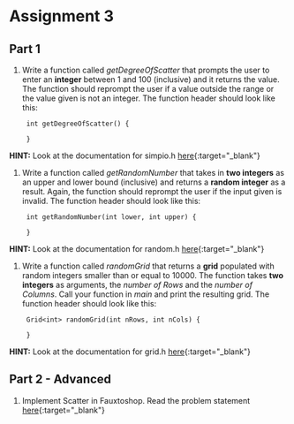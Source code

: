 # Assignment 3

## Part 1

1. Write a function called *getDegreeOfScatter* that prompts the user to enter an **integer** between 1 and 100 (inclusive) and it returns the value. The function should reprompt the user if a value outside the range or the value given is not an integer. The function header should look like this:

        int getDegreeOfScatter() {
        
        }
**HINT:** Look at the documentation for simpio.h [here](http://stanford.edu/~stepp/cppdoc/simpio.html){:target="_blank"}
        
1. Write a function called *getRandomNumber* that takes in **two integers** as an upper and lower bound (inclusive) and returns a **random integer** as a result. Again, the function should reprompt the user if the input given is invalid.
The function header should look like this:

        int getRandomNumber(int lower, int upper) {
        
        }

**HINT:** Look at the documentation for random.h [here](http://stanford.edu/~stepp/cppdoc/random.html){:target="_blank"}

1. Write a function called *randomGrid* that returns a **grid** populated with random integers smaller than or equal to 10000. The function takes **two integers** as arguments, the *number of Rows* and the *number of Columns*. Call your function in *main* and print the resulting grid. The function header should look like this:

        Grid<int> randomGrid(int nRows, int nCols) {
        
        }

**HINT:** Look at the documentation for grid.h [here](http://stanford.edu/~stepp/cppdoc/Grid-class.html){:target="_blank"}

## Part 2 - Advanced

1. Implement Scatter in Fauxtoshop. Read the problem statement [here](https://github.com/cadtexas/fa17-cplusplus/blob/master/workshops/workshop4/Fauxtoshop.pdf){:target="_blank"}
 

